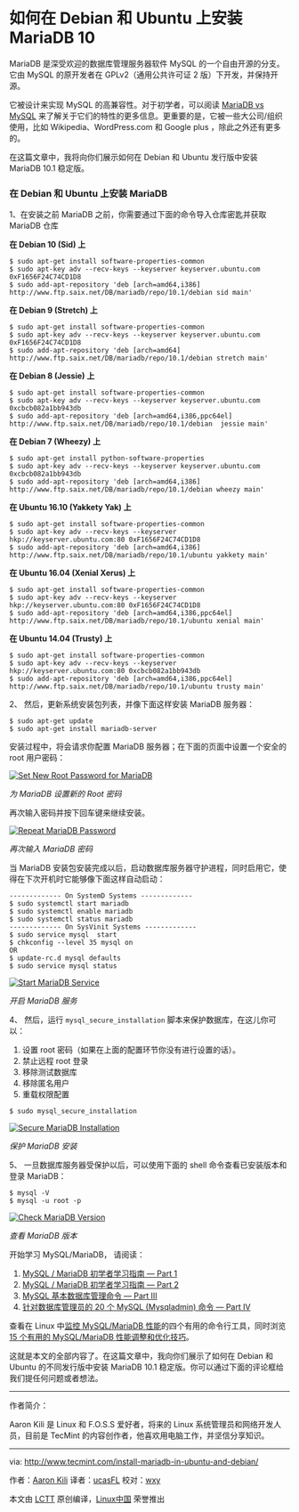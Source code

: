如何在 Debian 和 Ubuntu 上安装 MariaDB 10
============================================================

MariaDB 是深受欢迎的数据库管理服务器软件 MySQL 的一个自由开源的分支。它由 MySQL 的原开发者在 GPLv2（通用公共许可证 2 版）下开发，并保持开源。

它被设计来实现 MySQL 的高兼容性。对于初学者，可以阅读 [MariaDB vs MySQL][5] 来了解关于它们的特性的更多信息。更重要的是，它被一些大公司/组织使用，比如 Wikipedia、WordPress.com 和 Google plus ，除此之外还有更多的。

在这篇文章中，我将向你们展示如何在 Debian 和 Ubuntu 发行版中安装 MariaDB 10.1 稳定版。

### 在 Debian 和 Ubuntu 上安装 MariaDB

1、在安装之前 MariaDB 之前，你需要通过下面的命令导入仓库密匙并获取 MariaDB 仓库

**在 Debian 10 (Sid) 上**

```
$ sudo apt-get install software-properties-common
$ sudo apt-key adv --recv-keys --keyserver keyserver.ubuntu.com 0xF1656F24C74CD1D8
$ sudo add-apt-repository 'deb [arch=amd64,i386] http://www.ftp.saix.net/DB/mariadb/repo/10.1/debian sid main'
```

**在 Debian 9 (Stretch) 上**

```
$ sudo apt-get install software-properties-common
$ sudo apt-key adv --recv-keys --keyserver keyserver.ubuntu.com 0xF1656F24C74CD1D8
$ sudo add-apt-repository 'deb [arch=amd64] http://www.ftp.saix.net/DB/mariadb/repo/10.1/debian stretch main'
```

**在 Debian 8 (Jessie) 上**

```
$ sudo apt-get install software-properties-common
$ sudo apt-key adv --recv-keys --keyserver keyserver.ubuntu.com 0xcbcb082a1bb943db
$ sudo add-apt-repository 'deb [arch=amd64,i386,ppc64el] http://www.ftp.saix.net/DB/mariadb/repo/10.1/debian  jessie main'
```

**在 Debian 7 (Wheezy) 上**

```
$ sudo apt-get install python-software-properties
$ sudo apt-key adv --recv-keys --keyserver keyserver.ubuntu.com 0xcbcb082a1bb943db
$ sudo add-apt-repository 'deb [arch=amd64,i386] http://www.ftp.saix.net/DB/mariadb/repo/10.1/debian wheezy main'
```

**在 Ubuntu 16.10 (Yakkety Yak) 上**

```
$ sudo apt-get install software-properties-common
$ sudo apt-key adv --recv-keys --keyserver hkp://keyserver.ubuntu.com:80 0xF1656F24C74CD1D8
$ sudo add-apt-repository 'deb [arch=amd64,i386] http://www.ftp.saix.net/DB/mariadb/repo/10.1/ubuntu yakkety main'
```

**在 Ubuntu 16.04 (Xenial Xerus) 上**

```
$ sudo apt-get install software-properties-common
$ sudo apt-key adv --recv-keys --keyserver hkp://keyserver.ubuntu.com:80 0xF1656F24C74CD1D8
$ sudo add-apt-repository 'deb [arch=amd64,i386,ppc64el] http://www.ftp.saix.net/DB/mariadb/repo/10.1/ubuntu xenial main'
```

**在 Ubuntu 14.04 (Trusty) 上**

```
$ sudo apt-get install software-properties-common
$ sudo apt-key adv --recv-keys --keyserver hkp://keyserver.ubuntu.com:80 0xcbcb082a1bb943db
$ sudo add-apt-repository 'deb [arch=amd64,i386,ppc64el] http://www.ftp.saix.net/DB/mariadb/repo/10.1/ubuntu trusty main'
```

2、 然后，更新系统安装包列表，并像下面这样安装 MariaDB 服务器：

```
$ sudo apt-get update
$ sudo apt-get install mariadb-server
```

安装过程中，将会请求你配置 MariaDB 服务器；在下面的页面中设置一个安全的 root 用户密码：

[
 ![Set New Root Password for MariaDB](http://www.tecmint.com/wp-content/uploads/2017/02/Set-New-Root-Password-for-MariaDB.png)
][6]

*为 MariaDB 设置新的 Root 密码*

再次输入密码并按下回车键来继续安装。


[
 ![Repeat MariaDB Password](http://www.tecmint.com/wp-content/uploads/2017/02/Repeat-MariaDB-Password.png)
][7]

*再次输入 MariaDB 密码*

当 MariaDB 安装包安装完成以后，启动数据库服务器守护进程，同时启用它，使得在下次开机时它能够像下面这样自动启动：

```
------------- On SystemD Systems -------------
$ sudo systemctl start mariadb
$ sudo systemctl enable mariadb
$ sudo systemctl status mariadb
------------- On SysVinit Systems -------------
$ sudo service mysql  start
$ chkconfig --level 35 mysql on
OR
$ update-rc.d mysql defaults
$ sudo service mysql status
```
[
 ![Start MariaDB Service](http://www.tecmint.com/wp-content/uploads/2017/02/Start-MariaDB-Service.png)
][8]

*开启 MariaDB 服务*

4、 然后，运行 `mysql_secure_installation` 脚本来保护数据库，在这儿你可以：

1.  设置 root 密码（如果在上面的配置环节你没有进行设置的话）。
2.  禁止远程 root 登录
3.  移除测试数据库
4.  移除匿名用户
5.  重载权限配置

```
$ sudo mysql_secure_installation
```
[
 ![Secure MariaDB Installation](http://www.tecmint.com/wp-content/uploads/2017/02/sudo-mysql-secure-installation.png)
][9]

*保护 MariaDB 安装*

5、 一旦数据库服务器受保护以后，可以使用下面的 shell 命令查看已安装版本和登录 MariaDB：

```
$ mysql -V
$ mysql -u root -p
```
[
 ![Check MariaDB Version](http://www.tecmint.com/wp-content/uploads/2017/02/Check-MariaDB-Version.png)
][10]

*查看 MariaDB 版本*

开始学习 MySQL/MariaDB， 请阅读：

1.  [MySQL / MariaDB 初学者学习指南 — Part 1][1]
2.  [MySQL / MariaDB 初学者学习指南 — Part 2][2]
3.  [MySQL 基本数据库管理命令 — Part III][3]
4.  [针对数据库管理员的 20 个 MySQL (Mysqladmin) 命令 — Part IV][4]

查看在 Linux 中[监控 MySQL/MariaDB 性能][11]的四个有用的命令行工具，同时浏览 [15 个有用的 MySQL/MariaDB 性能调整和优化技巧][12]。

这就是本文的全部内容了。在这篇文章中，我向你们展示了如何在 Debian 和 Ubuntu 的不同发行版中安装 MariaDB 10.1 稳定版。你可以通过下面的评论框给我们提任何问题或者想法。

--------------------------------------------------------------------------------

作者简介：

Aaron Kili 是 Linux 和 F.O.S.S 爱好者，将来的 Linux 系统管理员和网络开发人员，目前是 TecMint 的内容创作者，他喜欢用电脑工作，并坚信分享知识。

--------------------------------------------------------------------------------

via: http://www.tecmint.com/install-mariadb-in-ubuntu-and-debian/

作者：[Aaron Kili][a]
译者：[ucasFL](https://github.com/ucasFL)
校对：[wxy](https://github.com/wxy)

本文由 [LCTT](https://github.com/LCTT/TranslateProject) 原创编译，[Linux中国](https://linux.cn/) 荣誉推出

[a]:http://www.tecmint.com/author/aaronkili/

[1]:http://www.tecmint.com/learn-mysql-mariadb-for-beginners/
[2]:http://www.tecmint.com/learn-mysql-mariadb-advance-functions-sql-queries/
[3]:http://www.tecmint.com/gliding-through-database-mysql-in-a-nutshell-part-i/
[4]:http://www.tecmint.com/mysqladmin-commands-for-database-administration-in-linux/
[5]:https://mariadb.com/kb/en/mariadb/mariadb-vs-mysql-features/
[6]:http://www.tecmint.com/wp-content/uploads/2017/02/Set-New-Root-Password-for-MariaDB.png
[7]:http://www.tecmint.com/wp-content/uploads/2017/02/Repeat-MariaDB-Password.png
[8]:http://www.tecmint.com/wp-content/uploads/2017/02/Start-MariaDB-Service.png
[9]:http://www.tecmint.com/wp-content/uploads/2017/02/sudo-mysql-secure-installation.png
[10]:http://www.tecmint.com/wp-content/uploads/2017/02/Check-MariaDB-Version.png
[11]:http://www.tecmint.com/mysql-performance-monitoring/
[12]:http://www.tecmint.com/mysql-mariadb-performance-tuning-and-optimization/
[13]:http://www.tecmint.com/author/aaronkili/
[14]:http://www.tecmint.com/10-useful-free-linux-ebooks-for-newbies-and-administrators/
[15]:http://www.tecmint.com/free-linux-shell-scripting-books/
